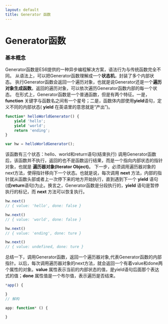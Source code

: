 ```yaml
---
layout: default
title: Generator 函数
---
```


# Generator函数
### 基本概念
Generator函数是ES6提供的一种异步编程解决方案，语法行为与传统函数完全不同。
从语法上，可以把Generator函数理解成一个**状态机**，封装了多个内部状态。
执行Generator函数会返回一个遍历对象，也就是说Generator还是一个**遍历对象生成函数**。返回的遍历对象，可以依次遍历Generator函数内部的每一个状态。
在形式上，Generator函数是一个普通函数，但是有两个特征。一是，**function** 关键字与函数名之间有一个星号；二是，函数体内部使用**yield**语句，定义不同的内部状态( **yield** 在英语里的意思就是“产出”)。

```js
function* helloWorldGenerator() {
    yield 'hello';
    yield 'world';
    return 'ending';
}

var hw = helloWorldGenerator();
```
该函数有三个状态：hello、world和return语句(结束执行)
调用Generator函数后，该函数并不执行，返回的也不是函数运行结果，而是一个指向内部状态的指针对象，也就是 **遍历器对象(Iterator Object)**。
下一步，必须调用遍历器对象的next方法，使得指针移向下一个状态。也就是说，每次调用 **next** 方法，内部的指针就从函数头部或者上一次停下来的地方开始执行，直到遇到下一个 **yield** 语句(或**return**语句)为止。换言之，Generator函数是分段执行的，**yield** 语句是暂停执行的标记，而 **next** 方法可以恢复执行。

```js
hw.next()
// { value: 'hello', done: false }

hw.next()
// { value: 'world', done: false }

hw.next()
// { value: 'ending', done: ture }

hw.next()
// { value: undefined, done: ture }
```

总结一下，调用Generator函数，返回一个遍历器对象,代表Generator函数的内部指针。以后，每次调用遍历器对象的next方法，就会返回一个有着value和done两个属性的对象。**value** 属性表示当前的内部状态的值，是yield语句后面那个表达式的值；**done** 属性值是一个布尔值，表示遍历是否结束。
```js
*app() {

}
// 解构

app: function* () {

}
```
